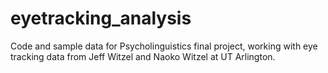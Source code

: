 # eyetracking_analysis
Code and sample data for Psycholinguistics final project, working with eye tracking data from Jeff Witzel and Naoko Witzel at UT Arlington.
